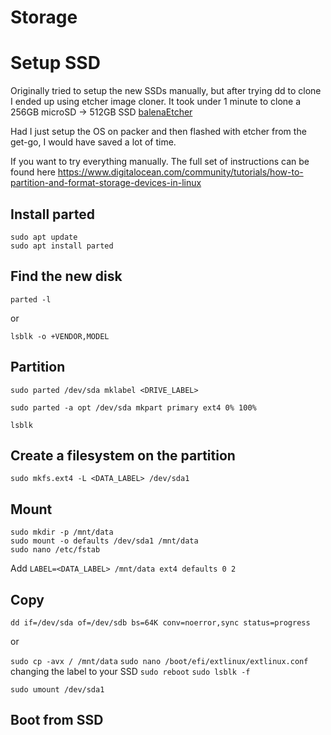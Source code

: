 # Storage

# Setup SSD

Originally tried to setup the new SSDs manually, but after trying dd to clone I ended up using etcher image cloner.
It took under 1 minute to clone a 256GB microSD -> 512GB SSD
[balenaEtcher](https://www.balena.io/etcher/)

Had I just setup the OS on packer and then flashed with etcher from the get-go, I would have saved a lot of time.

If you want to try everything manually.
The full set of instructions can be found here https://www.digitalocean.com/community/tutorials/how-to-partition-and-format-storage-devices-in-linux

## Install parted

```
sudo apt update
sudo apt install parted
```

## Find the new disk

```
parted -l
```

or

```
lsblk -o +VENDOR,MODEL
```

## Partition

```
sudo parted /dev/sda mklabel <DRIVE_LABEL>

sudo parted -a opt /dev/sda mkpart primary ext4 0% 100%

lsblk
```

## Create a filesystem on the partition

```
sudo mkfs.ext4 -L <DATA_LABEL> /dev/sda1

```

## Mount

```
sudo mkdir -p /mnt/data
sudo mount -o defaults /dev/sda1 /mnt/data
sudo nano /etc/fstab
```

Add `LABEL=<DATA_LABEL> /mnt/data ext4 defaults 0 2`

## Copy

```
dd if=/dev/sda of=/dev/sdb bs=64K conv=noerror,sync status=progress
```

or

`sudo cp -avx / /mnt/data`
`sudo nano /boot/efi/extlinux/extlinux.conf`
changing the label to your SSD
`sudo reboot`
`sudo lsblk -f`

`sudo umount /dev/sda1`

## Boot from SSD
